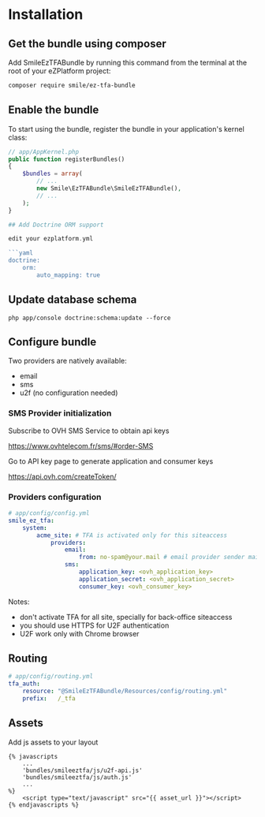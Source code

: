 # Installation

## Get the bundle using composer

Add SmileEzTFABundle by running this command from the terminal at the root of
your eZPlatform project:

```bash
composer require smile/ez-tfa-bundle
```

## Enable the bundle

To start using the bundle, register the bundle in your application's kernel class:

```php
// app/AppKernel.php
public function registerBundles()
{
    $bundles = array(
        // ...
        new Smile\EzTFABundle\SmileEzTFABundle(),
        // ...
    );
}

## Add Doctrine ORM support

edit your ezplatform.yml

```yaml
doctrine:
    orm:
        auto_mapping: true
```

## Update database schema

```console
php app/console doctrine:schema:update --force
```

## Configure bundle

Two providers are natively available:
* email
* sms
* u2f (no configuration needed)

### SMS Provider initialization

Subscribe to OVH SMS Service to obtain api keys

https://www.ovhtelecom.fr/sms/#order-SMS

Go to API key page to generate application and consumer keys

https://api.ovh.com/createToken/

### Providers configuration

```yaml
# app/config/config.yml
smile_ez_tfa:
    system:
        acme_site: # TFA is activated only for this siteaccess
            providers:
                email:
                    from: no-spam@your.mail # email provider sender mail
                sms:
                    application_key: <ovh_application_key>
                    application_secret: <ovh_application_secret>
                    consumer_key: <ovh_consumer_key>                    
```

Notes:
* don't activate TFA for all site, specially for back-office siteaccess
* you should use HTTPS for U2F authentication
* U2F work only with Chrome browser 

## Routing

```yaml
# app/config/routing.yml
tfa_auth:
    resource: "@SmileEzTFABundle/Resources/config/routing.yml"
    prefix:   /_tfa
```

## Assets

Add js assets to your layout

```twig
{% javascripts
    ...
    'bundles/smileeztfa/js/u2f-api.js'
    'bundles/smileeztfa/js/auth.js'
    ...
%}
    <script type="text/javascript" src="{{ asset_url }}"></script>
{% endjavascripts %}
```
